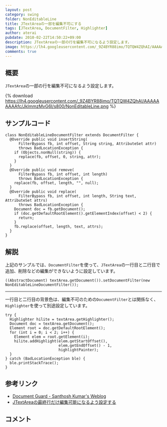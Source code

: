 ```yaml
---
layout: post
category: swing
folder: NonEditableLine
title: JTextAreaの一部を編集不可にする
tags: [JTextArea, DocumentFilter, Highlighter]
author: aterai
pubdate: 2010-02-22T14:50:22+09:00
description: JTextAreaの一部の行を編集不可になるよう設定します。
image: https://lh4.googleusercontent.com/_9Z4BYR88imo/TQTQW4ZQhAI/AAAAAAAAAfc/JkImmzMvG6I/s800/NonEditableLine.png
comments: true
---
```

## 概要
`JTextArea`の一部の行を編集不可になるよう設定します。

{% download https://lh4.googleusercontent.com/_9Z4BYR88imo/TQTQW4ZQhAI/AAAAAAAAAfc/JkImmzMvG6I/s800/NonEditableLine.png %}

## サンプルコード
<pre class="prettyprint"><code>class NonEditableLineDocumentFilter extends DocumentFilter {
  @Override public void insertString(
      FilterBypass fb, int offset, String string, AttributeSet attr)
      throws BadLocationException {
    if (Objects.nonNull(string)) {
      replace(fb, offset, 0, string, attr);
    }
  }
  @Override public void remove(
      FilterBypass fb, int offset, int length)
      throws BadLocationException {
    replace(fb, offset, length, "", null);
  }
  @Override public void replace(
      FilterBypass fb, int offset, int length, String text, AttributeSet attrs)
      throws BadLocationException {
    Document doc = fb.getDocument();
    if (doc.getDefaultRootElement().getElementIndex(offset) &lt; 2) {
      return;
    }
    fb.replace(offset, length, text, attrs);
  }
}
</code></pre>

## 解説
上記のサンプルでは、`DocumentFilter`を使って、`JTextArea`の一行目と二行目で追加、削除などの編集ができないように設定しています。

<pre class="prettyprint"><code>((AbstractDocument) textArea.getDocument()).setDocumentFilter(new NonEditableLineDocumentFilter());
</code></pre>

- - - -
一行目と二行目の背景色は、編集不可のための`DocumentFilter`とは関係なく、`Highlighter`を使って別途設定しています。
<pre class="prettyprint"><code>try {
  Highlighter hilite = textArea.getHighlighter();
  Document doc = textArea.getDocument();
  Element root = doc.getDefaultRootElement();
  for (int i = 0; i &lt; 2; i++) {
    Element elem = root.getElement(i);
    hilite.addHighlight(elem.getStartOffset(),
                        elem.getEndOffset() - 1,
                        highlightPainter);
  }
} catch (BadLocationException ble) {
  ble.printStackTrace();
}
</code></pre>

## 参考リンク
- [Document Guard - Santhosh Kumar's Weblog](http://www.jroller.com/santhosh/date/20050622)
- [JTextAreaの最終行だけ編集可能になるよう設定する](http://ateraimemo.com/Swing/LastLineEditableTextArea.html)

<!-- dummy comment line for breaking list -->

## コメント
